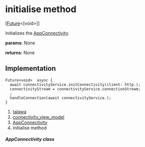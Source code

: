 
<div>

# initialise method

</div>


[[Future](https://api.flutter.dev/flutter/dart-core/Future-class.html)\<[void\>]]




Initializes the
[AppConnectivity](../../view_model_connectivity_view_model/AppConnectivity-class.md).

**params**: None

**returns**: None



## Implementation

``` language-dart
Future<void>  async {
  await connectivityService.initConnectivity(client: http.);
  connectivityStream = connectivityService.connectionStream;
  ;
  handleConnection(await connectivityService.);
}
```







1.  [talawa](../../index.md)
2.  [connectivity_view_model](../../view_model_connectivity_view_model/)
3.  [AppConnectivity](../../view_model_connectivity_view_model/AppConnectivity-class.md)
4.  initialise method

##### AppConnectivity class







